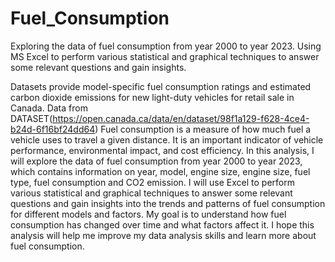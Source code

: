 # Fuel_Consumption
Exploring the data of fuel consumption from year 2000 to year 2023. Using MS Excel to perform various statistical and graphical techniques to answer some relevant questions and gain insights.

Datasets provide model-specific fuel consumption ratings and estimated carbon dioxide emissions for new light-duty vehicles for retail sale in Canada.
Data from DATASET(https://open.canada.ca/data/en/dataset/98f1a129-f628-4ce4-b24d-6f16bf24dd64)
Fuel consumption is a measure of how much fuel a vehicle uses to travel a given distance. It is an important indicator of vehicle performance, environmental impact, and cost efficiency. 
In this analysis, I will explore the data of fuel consumption from year 2000 to year 2023, which contains information on year, model, engine size, engine size, fuel type, fuel consumption and CO2 emission. 
I will use Excel to perform various statistical and graphical techniques to answer some relevant questions and gain insights into the trends and patterns of fuel consumption for different models and factors.
My goal is to understand how fuel consumption has changed over time and what factors affect it. I hope this analysis will help me improve my data analysis skills and learn more about fuel consumption.
